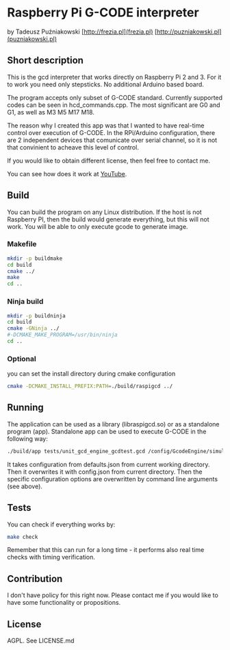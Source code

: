 # Raspberry Pi G-CODE interpreter

by Tadeusz Puźniakowski [http://frezia.pl](frezia.pl) [http://puzniakowski.pl](puzniakowski.pl)

## Short description

This is the gcd interpreter that works directly on Raspberry Pi 2 and 3. For it to work you need only stepsticks. No additional Arduino based board.

The program accepts only subset of G-CODE standard. Currently supported codes can be seen in hcd_commands.cpp. The most significant are G0 and G1, as well as M3 M5 M17 M18.

The reason why I created this app was that I wanted to have real-time control over execution of G-CODE. In the RPi/Arduino configuration, there are 2 independent devices that comunicate over serial channel, so it is not that convinient to acheave this level of control.

If you would like to obtain different license, then feel free to contact me.

You can see how does it work at [YouTube](https://youtu.be/KTBCnEE6s4s).

## Build

You can build the program on any Linux distribution. If the host is not Raspberry PI, then the build would generate everything, but this will not work. You will be able to only execute gcode to generate image.

### Makefile

```bash
mkdir -p buildmake
cd build
cmake ../
make
cd ..
```

### Ninja build

```bash
mkdir -p buildninja
cd build
cmake -GNinja ../ 
#-DCMAKE_MAKE_PROGRAM=/usr/bin/ninja
cd ..
```

### Optional

you can set the install directory during cmake configuration

```bash
cmake -DCMAKE_INSTALL_PREFIX:PATH=./build/raspigcd ../
```

## Running

The application can be used as a library (libraspigcd.so) or as a standalone program (app). Standalone app can be used to execute G-CODE in the following way:

```bash
./build/app tests/unit_gcd_engine_gcdtest.gcd /config/GcodeEngine/simulationFileOutput="tmp.png"
```

It takes configuration from defaults.json from current working directory. Then it overwrites it with config.json from current directory. Then the specific configuration options are overwritten by command line arguments (see above).


## Tests

You can check if everything works by:

```bash
make check
```

Remember that this can run for a long time - it performs also real time checks with timing verification.

## Contribution

I don't have policy for this right now. Please contact me if you would like to have some functionality or propositions.


## License

AGPL. See LICENSE.md
